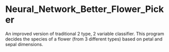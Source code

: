 # Neural_Network_Better_Flower_Picker
An improved version of traditional 2 type, 2 variable classifier. This program decides the species of a flower (from 3 different types) based on petal and sepal dimensions.
